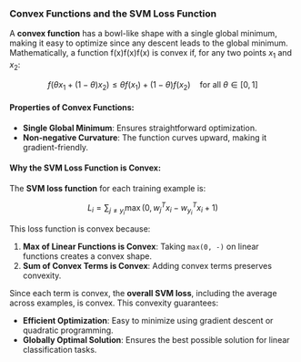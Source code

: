 ### Convex Functions and the SVM Loss Function

A **convex function** has a bowl-like shape with a single global minimum, making it easy to optimize since any descent leads to the global minimum. Mathematically, a function f(x)f(x)f(x) is convex if, for any two points $x_1$​ and $x_2$​:

$$f(\theta x_1 + (1 - \theta) x_2) \leq \theta f(x_1) + (1 - \theta) f(x_2) \quad \text{for all } \theta \in [0, 1]$$

#### Properties of Convex Functions:

-   **Single Global Minimum**: Ensures straightforward optimization.
-   **Non-negative Curvature**: The function curves upward, making it gradient-friendly.

#### Why the SVM Loss Function is Convex:

The **SVM loss function** for each training example is:

$$L_i = \sum_{j \neq y_i} \max(0, w_j^T x_i - w_{y_i}^T x_i + 1)$$

This loss function is convex because:

1.  **Max of Linear Functions is Convex**: Taking `max(0, -)` on linear functions creates a convex shape.
2.  **Sum of Convex Terms is Convex**: Adding convex terms preserves convexity.

Since each term is convex, the **overall SVM loss**, including the average across examples, is convex. This convexity guarantees:

-   **Efficient Optimization**: Easy to minimize using gradient descent or quadratic programming.
-   **Globally Optimal Solution**: Ensures the best possible solution for linear classification tasks.
